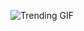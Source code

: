 
<!-- GIF_SECTION -->
![Trending GIF](https://media4.giphy.com/media/v1.Y2lkPThiYjIxNzcydXUwajV3amk1dTZmNmIyYnhpNmc3eDhwaW5qM3N1MXhtNHhzNWlqYSZlcD12MV9naWZzX3NlYXJjaCZjdD1n/bGgsc5mWoryfgKBx1u/giphy.gif)
<!-- END_GIF_SECTION -->
